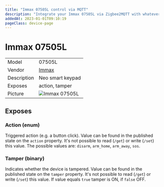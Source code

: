 ```yaml
---
title: "Immax 07505L control via MQTT"
description: "Integrate your Immax 07505L via Zigbee2MQTT with whatever smart home infrastructure you are using without the vendor's bridge or gateway."
addedAt: 2023-01-01T09:10:19
pageClass: device-page
---
```


<!-- !!!! -->
<!-- ATTENTION: This file is auto-generated through docgen! -->
<!-- You can only edit the "Notes"-Section between the two comment lines "Notes BEGIN" and "Notes END". -->
<!-- Do not use h1 or h2 heading within "## Notes"-Section. -->
<!-- !!!! -->

# Immax 07505L

|     |     |
|-----|-----|
| Model | 07505L  |
| Vendor  | [Immax](/supported-devices/#v=Immax)  |
| Description | Neo smart keypad |
| Exposes | action, tamper |
| Picture | ![Immax 07505L](https://www.zigbee2mqtt.io/images/devices/07505L.png) |


<!-- Notes BEGIN: You can edit here. Add "## Notes" headline if not already present. -->


<!-- Notes END: Do not edit below this line -->




## Exposes

### Action (enum)
Triggered action (e.g. a button click).
Value can be found in the published state on the `action` property.
It's not possible to read (`/get`) or write (`/set`) this value.
The possible values are: `disarm`, `arm_home`, `arm_away`, `sos`.

### Tamper (binary)
Indicates whether the device is tampered.
Value can be found in the published state on the `tamper` property.
It's not possible to read (`/get`) or write (`/set`) this value.
If value equals `true` tamper is ON, if `false` OFF.

